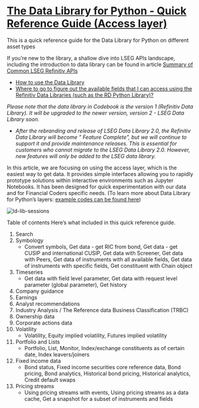 # [The Data Library for Python  - Quick Reference Guide (Access layer)](https://developers.lseg.com/en/article-catalog/article/the-data-library-for-python-quick-reference-guide-access-layer)
This is a quick reference guide for the Data Library for Python on different asset types

If you’re new to the library, a shallow dive into LSEG APIs landscape, including the introduction to data library can be found in article [Summary of Common LSEG Refinitiv APIs](https://developers.lseg.com/en/article-catalog/article/summary-of-common-lseg-refinitiv-apis)

- [How to use the Data Library](https://developers.lseg.com/en/article-catalog/article/summary-of-common-lseg-refinitiv-apis#HowtousetheRDPythonLibrary)
- [Where to go to figure out the available fields that I can access using the Refinitiv Data Libraries (such as the RD Python Library)?](https://developers.lseg.com/en/article-catalog/article/summary-of-common-lseg-refinitiv-apis#WheretogotofigureouttheavailablefieldsthatIcanaccessusingRDP)

_Please note that the data library in Codebook is the version 1 (Refinitiv Data Library). It will be upgraded to the newer version, version 2 - LSEG Data Library soon._

- _After the rebranding and release of LSEG Data Library 2.0, the Refinitiv Data Library will become " Feature Complete", but we will continue to support it and provide maintenance releases. This is essential for customers who cannot migrate to the LSEG Data Library 2.0. However, new features will only be added to the LSEG data library._

In this article, we are focusing on using the access layer, which is the easiest way to get data. It provides simple interfaces allowing you to rapidly prototype solutions within interactive environments such as Jupyter Notebooks. It has been designed for quick experimentation with our data and for Financial Coders specific needs. (To learn more about Data Library for Python’s layers: [example codes can be found here](https://github.com/LSEG-API-Samples/Example.DataLibrary.Python/tree/lseg-data-examples/Examples))

![ld-lib-sessions](https://github.com/user-attachments/assets/443fd469-8314-45ff-b59d-a001d689e435)

Table of contents
Here’s what included in this quick reference guide.

1. Search
2. Symbology
    - Convert symbols, Get data - get RIC from bond, Get data - get CUSIP and international CUSIP, Get data with Screener, Get data with Peers, Get data of instruments with all available fields, Get data of instruments with specific fields, Get constituent with Chain object
3. Timeseries
    - Get data with field level parameter, Get data with request level parameter (global parameter), Get history
4. Company guidance
5. Earnings
6. Analyst recommendations
7. Industry Analysis / The Reference data Business Classification (TRBC)
8. Ownership data
9. Corporate actions data
10. Volatility
    - Volatility, Equity implied volatility, Futures implied volatility
11. Portfolio and Lists
    - Portfolio, List, Monitor, Index/exchange constituents as of certain date, Index leavers/joiners
12. Fixed income data
    - Bond status, Fixed income securities core reference data, Bond pricing, Bond analytics, Historical bond pricing, Historical analytics, Credit default swaps
13. Pricing streams
    - Using pricing streams with events, Using pricing streams as a data cache, Get a snapshot for a subset of instruments and fields
